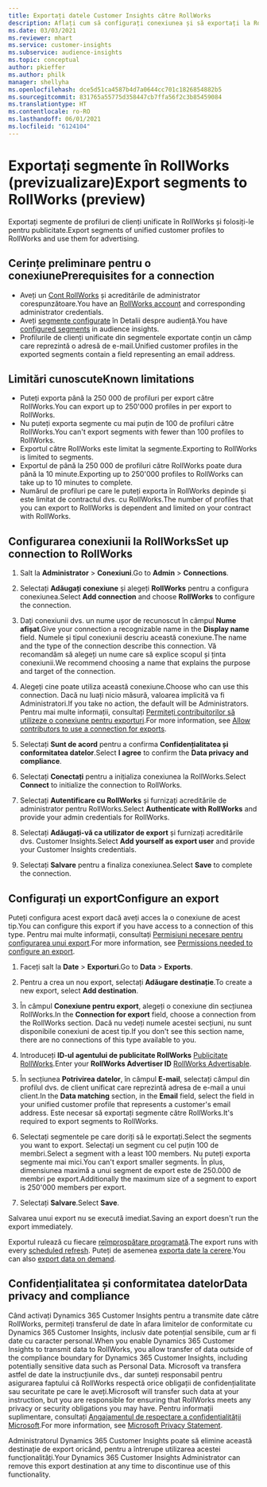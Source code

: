 ```yaml
---
title: Exportați datele Customer Insights către RollWorks
description: Aflați cum să configurați conexiunea și să exportați la RollWorks.
ms.date: 03/03/2021
ms.reviewer: mhart
ms.service: customer-insights
ms.subservice: audience-insights
ms.topic: conceptual
author: pkieffer
ms.author: philk
manager: shellyha
ms.openlocfilehash: dce5d51ca4587b4d7a0644cc701c1826854882b5
ms.sourcegitcommit: 831765a55775d358447cb7ffa56f2c3b85459084
ms.translationtype: HT
ms.contentlocale: ro-RO
ms.lasthandoff: 06/01/2021
ms.locfileid: "6124104"
---
```

# <a name="export-segments-to-rollworks-preview"></a><span data-ttu-id="9272d-103">Exportați segmente în RollWorks (previzualizare)</span><span class="sxs-lookup"><span data-stu-id="9272d-103">Export segments to RollWorks (preview)</span></span>

<span data-ttu-id="9272d-104">Exportați segmente de profiluri de clienți unificate în RollWorks și folosiți-le pentru publicitate.</span><span class="sxs-lookup"><span data-stu-id="9272d-104">Export segments of unified customer profiles to RollWorks and use them for advertising.</span></span> 

## <a name="prerequisites-for-a-connection"></a><span data-ttu-id="9272d-105">Cerințe preliminare pentru o conexiune</span><span class="sxs-lookup"><span data-stu-id="9272d-105">Prerequisites for a connection</span></span>

-   <span data-ttu-id="9272d-106">Aveți un [Cont RollWorks](https://www.rollworks.com/) și acreditările de administrator corespunzătoare.</span><span class="sxs-lookup"><span data-stu-id="9272d-106">You have an [RollWorks account](https://www.rollworks.com/) and corresponding administrator credentials.</span></span>
-   <span data-ttu-id="9272d-107">Aveți [segmente configurate](segments.md) în Detalii despre audiență.</span><span class="sxs-lookup"><span data-stu-id="9272d-107">You have [configured segments](segments.md) in audience insights.</span></span>
-   <span data-ttu-id="9272d-108">Profilurile de clienți unificate din segmentele exportate conțin un câmp care reprezintă o adresă de e-mail.</span><span class="sxs-lookup"><span data-stu-id="9272d-108">Unified customer profiles in the exported segments contain a field representing an email address.</span></span>

## <a name="known-limitations"></a><span data-ttu-id="9272d-109">Limitări cunoscute</span><span class="sxs-lookup"><span data-stu-id="9272d-109">Known limitations</span></span>

- <span data-ttu-id="9272d-110">Puteți exporta până la 250 000 de profiluri per export către RollWorks.</span><span class="sxs-lookup"><span data-stu-id="9272d-110">You can export up to 250'000 profiles in per export to RollWorks.</span></span>
- <span data-ttu-id="9272d-111">Nu puteți exporta segmente cu mai puțin de 100 de profiluri către RollWorks.</span><span class="sxs-lookup"><span data-stu-id="9272d-111">You can't export segments with fewer than 100 profiles to RollWorks.</span></span> 
- <span data-ttu-id="9272d-112">Exportul către RollWorks este limitat la segmente.</span><span class="sxs-lookup"><span data-stu-id="9272d-112">Exporting to RollWorks is limited to segments.</span></span>
- <span data-ttu-id="9272d-113">Exportul de până la 250 000 de profiluri către RollWorks poate dura până la 10 minute.</span><span class="sxs-lookup"><span data-stu-id="9272d-113">Exporting up to 250'000 profiles to RollWorks can take up to 10 minutes to complete.</span></span> 
- <span data-ttu-id="9272d-114">Numărul de profiluri pe care le puteți exporta în RollWorks depinde și este limitat de contractul dvs. cu RollWorks.</span><span class="sxs-lookup"><span data-stu-id="9272d-114">The number of profiles that you can export to RollWorks is dependent and limited on your contract with RollWorks.</span></span>

## <a name="set-up-connection-to-rollworks"></a><span data-ttu-id="9272d-115">Configurarea conexiunii la RollWorks</span><span class="sxs-lookup"><span data-stu-id="9272d-115">Set up connection to RollWorks</span></span>

1. <span data-ttu-id="9272d-116">Salt la **Administrator** > **Conexiuni**.</span><span class="sxs-lookup"><span data-stu-id="9272d-116">Go to **Admin** > **Connections**.</span></span>

1. <span data-ttu-id="9272d-117">Selectați **Adăugați conexiune** și alegeți **RollWorks** pentru a configura conexiunea.</span><span class="sxs-lookup"><span data-stu-id="9272d-117">Select **Add connection** and choose **RollWorks** to configure the connection.</span></span>

1. <span data-ttu-id="9272d-118">Dați conexiunii dvs. un nume ușor de recunoscut în câmpul **Nume afișat**.</span><span class="sxs-lookup"><span data-stu-id="9272d-118">Give your connection a recognizable name in the **Display name** field.</span></span> <span data-ttu-id="9272d-119">Numele și tipul conexiunii descriu această conexiune.</span><span class="sxs-lookup"><span data-stu-id="9272d-119">The name and the type of the connection describe this connection.</span></span> <span data-ttu-id="9272d-120">Vă recomandăm să alegeți un nume care să explice scopul și ținta conexiunii.</span><span class="sxs-lookup"><span data-stu-id="9272d-120">We recommend choosing a name that explains the purpose and target of the connection.</span></span>

1. <span data-ttu-id="9272d-121">Alegeți cine poate utiliza această conexiune.</span><span class="sxs-lookup"><span data-stu-id="9272d-121">Choose who can use this connection.</span></span> <span data-ttu-id="9272d-122">Dacă nu luați nicio măsură, valoarea implicită va fi Administratori.</span><span class="sxs-lookup"><span data-stu-id="9272d-122">If you take no action, the default will be Administrators.</span></span> <span data-ttu-id="9272d-123">Pentru mai multe informații, consultați [Permiteți contribuitorilor să utilizeze o conexiune pentru exporturi](connections.md#allow-contributors-to-use-a-connection-for-exports).</span><span class="sxs-lookup"><span data-stu-id="9272d-123">For more information, see [Allow contributors to use a connection for exports](connections.md#allow-contributors-to-use-a-connection-for-exports).</span></span>

1. <span data-ttu-id="9272d-124">Selectați **Sunt de acord** pentru a confirma **Confidențialitatea și conformitatea datelor**.</span><span class="sxs-lookup"><span data-stu-id="9272d-124">Select **I agree** to confirm the **Data privacy and compliance**.</span></span>

1. <span data-ttu-id="9272d-125">Selectați **Conectați** pentru a inițializa conexiunea la RollWorks.</span><span class="sxs-lookup"><span data-stu-id="9272d-125">Select **Connect** to initialize the connection to RollWorks.</span></span>

1. <span data-ttu-id="9272d-126">Selectați **Autentificare cu RollWorks** și furnizați acreditările de administrator pentru RollWorks.</span><span class="sxs-lookup"><span data-stu-id="9272d-126">Select **Authenticate with RollWorks** and provide your admin credentials for RollWorks.</span></span>

1. <span data-ttu-id="9272d-127">Selectați **Adăugați-vă ca utilizator de export** și furnizați acreditările dvs. Customer Insights.</span><span class="sxs-lookup"><span data-stu-id="9272d-127">Select **Add yourself as export user** and provide your Customer Insights credentials.</span></span>

1. <span data-ttu-id="9272d-128">Selectați **Salvare** pentru a finaliza conexiunea.</span><span class="sxs-lookup"><span data-stu-id="9272d-128">Select **Save** to complete the connection.</span></span>

## <a name="configure-an-export"></a><span data-ttu-id="9272d-129">Configurați un export</span><span class="sxs-lookup"><span data-stu-id="9272d-129">Configure an export</span></span>

<span data-ttu-id="9272d-130">Puteți configura acest export dacă aveți acces la o conexiune de acest tip.</span><span class="sxs-lookup"><span data-stu-id="9272d-130">You can configure this export if you have access to a connection of this type.</span></span> <span data-ttu-id="9272d-131">Pentru mai multe informații, consultați [Permisiuni necesare pentru configurarea unui export](export-destinations.md#set-up-a-new-export).</span><span class="sxs-lookup"><span data-stu-id="9272d-131">For more information, see [Permissions needed to configure an export](export-destinations.md#set-up-a-new-export).</span></span>

1. <span data-ttu-id="9272d-132">Faceți salt la **Date** > **Exporturi**.</span><span class="sxs-lookup"><span data-stu-id="9272d-132">Go to **Data** > **Exports**.</span></span>

1. <span data-ttu-id="9272d-133">Pentru a crea un nou export, selectați **Adăugare destinație**.</span><span class="sxs-lookup"><span data-stu-id="9272d-133">To create a new export, select **Add destination**.</span></span>

1. <span data-ttu-id="9272d-134">În câmpul **Conexiune pentru export**, alegeți o conexiune din secțiunea RollWorks.</span><span class="sxs-lookup"><span data-stu-id="9272d-134">In the **Connection for export** field, choose a connection from the RollWorks section.</span></span> <span data-ttu-id="9272d-135">Dacă nu vedeți numele acestei secțiuni, nu sunt disponibile conexiuni de acest tip.</span><span class="sxs-lookup"><span data-stu-id="9272d-135">If you don't see this section name, there are no connections of this type available to you.</span></span>

1. <span data-ttu-id="9272d-136">Introduceți **ID-ul agentului de publicitate RollWorks** [Publicitate RollWorks](https://help.adroll.com/hc/articles/212011838-Advertiser-Profiles).</span><span class="sxs-lookup"><span data-stu-id="9272d-136">Enter your **RollWorks Advertiser ID** [RollWorks Advertisable](https://help.adroll.com/hc/articles/212011838-Advertiser-Profiles).</span></span>

3. <span data-ttu-id="9272d-137">În secțiunea **Potrivirea datelor**, în câmpul **E-mail**, selectați câmpul din profilul dvs. de client unificat care reprezintă adresa de e-mail a unui client.</span><span class="sxs-lookup"><span data-stu-id="9272d-137">In the **Data matching** section, in the **Email** field, select the field in your unified customer profile that represents a customer's email address.</span></span> <span data-ttu-id="9272d-138">Este necesar să exportați segmente către RollWorks.</span><span class="sxs-lookup"><span data-stu-id="9272d-138">It's required to export segments to RollWorks.</span></span>

1. <span data-ttu-id="9272d-139">Selectați segmentele pe care doriți să le exportați.</span><span class="sxs-lookup"><span data-stu-id="9272d-139">Select the segments you want to export.</span></span> <span data-ttu-id="9272d-140">Selectați un segment cu cel puțin 100 de membri.</span><span class="sxs-lookup"><span data-stu-id="9272d-140">Select a segment with a least 100 members.</span></span> <span data-ttu-id="9272d-141">Nu puteți exporta segmente mai mici.</span><span class="sxs-lookup"><span data-stu-id="9272d-141">You can't export smaller segments.</span></span> <span data-ttu-id="9272d-142">În plus, dimensiunea maximă a unui segment de export este de 250.000 de membri pe export.</span><span class="sxs-lookup"><span data-stu-id="9272d-142">Additionally the maximum size of a segment to export is 250'000 members per export.</span></span> 

1. <span data-ttu-id="9272d-143">Selectați **Salvare**.</span><span class="sxs-lookup"><span data-stu-id="9272d-143">Select **Save**.</span></span>

<span data-ttu-id="9272d-144">Salvarea unui export nu se execută imediat.</span><span class="sxs-lookup"><span data-stu-id="9272d-144">Saving an export doesn't run the export immediately.</span></span>

<span data-ttu-id="9272d-145">Exportul rulează cu fiecare [reîmprospătare programată](system.md#schedule-tab).</span><span class="sxs-lookup"><span data-stu-id="9272d-145">The export runs with every [scheduled refresh](system.md#schedule-tab).</span></span> <span data-ttu-id="9272d-146">Puteți de asemenea [exporta date la cerere](export-destinations.md#run-exports-on-demand).</span><span class="sxs-lookup"><span data-stu-id="9272d-146">You can also [export data on demand](export-destinations.md#run-exports-on-demand).</span></span> 


## <a name="data-privacy-and-compliance"></a><span data-ttu-id="9272d-147">Confidențialitatea și conformitatea datelor</span><span class="sxs-lookup"><span data-stu-id="9272d-147">Data privacy and compliance</span></span>

<span data-ttu-id="9272d-148">Când activați Dynamics 365 Customer Insights pentru a transmite date către RollWorks, permiteți transferul de date în afara limitelor de conformitate cu Dynamics 365 Customer Insights, inclusiv date potențial sensibile, cum ar fi date cu caracter personal.</span><span class="sxs-lookup"><span data-stu-id="9272d-148">When you enable Dynamics 365 Customer Insights to transmit data to RollWorks, you allow transfer of data outside of the compliance boundary for Dynamics 365 Customer Insights, including potentially sensitive data such as Personal Data.</span></span> <span data-ttu-id="9272d-149">Microsoft va transfera astfel de date la instrucțiunile dvs., dar sunteți responsabil pentru asigurarea faptului că RollWorks respectă orice obligații de confidențialitate sau securitate pe care le aveți.</span><span class="sxs-lookup"><span data-stu-id="9272d-149">Microsoft will transfer such data at your instruction, but you are responsible for ensuring that RollWorks meets any privacy or security obligations you may have.</span></span> <span data-ttu-id="9272d-150">Pentru informații suplimentare, consultați [Angajamentul de respectare a confidențialității Microsoft](https://go.microsoft.com/fwlink/?linkid=396732).</span><span class="sxs-lookup"><span data-stu-id="9272d-150">For more information, see [Microsoft Privacy Statement](https://go.microsoft.com/fwlink/?linkid=396732).</span></span>

<span data-ttu-id="9272d-151">Administratorul Dynamics 365 Customer Insights poate să elimine această destinație de export oricând, pentru a întrerupe utilizarea acestei funcționalități.</span><span class="sxs-lookup"><span data-stu-id="9272d-151">Your Dynamics 365 Customer Insights Administrator can remove this export destination at any time to discontinue use of this functionality.</span></span>
